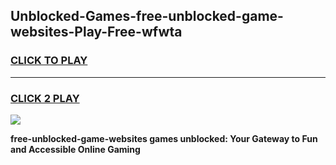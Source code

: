 
## Unblocked-Games-free-unblocked-game-websites-Play-Free-wfwta
<h3>
<a href="https://premium76.site?title=free-unblocked-game-websites&ref=09A">CLICK TO PLAY</a></h3>
<hr>

<h3>
<a href="https://premium76.site?title=free-unblocked-game-websites&ref=09A">CLICK 2 PLAY</a>
  
</h3>

<a href="https://premium76.site?title=free-unblocked-game-websites&ref=09A"><img src="https://clearcache.store/games.png"></a>


**free-unblocked-game-websites games unblocked: Your Gateway to Fun and Accessible Online Gaming**

